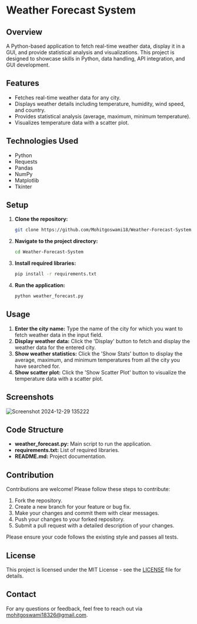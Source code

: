 # Weather Forecast System

## Overview
A Python-based application to fetch real-time weather data, display it in a GUI, and provide statistical analysis and visualizations. This project is designed to showcase skills in Python, data handling, API integration, and GUI development.

## Features
- Fetches real-time weather data for any city.
- Displays weather details including temperature, humidity, wind speed, and country.
- Provides statistical analysis (average, maximum, minimum temperature).
- Visualizes temperature data with a scatter plot.

## Technologies Used
- Python
- Requests
- Pandas
- NumPy
- Matplotlib
- Tkinter

## Setup

1. **Clone the repository:**
    ```bash
    git clone https://github.com/Mohitgoswami18/Weather-Forecast-System.git
    ```

2. **Navigate to the project directory:**
    ```bash
    cd Weather-Forecast-System
    ```

3. **Install required libraries:**
    ```bash
    pip install -r requirements.txt
    ```

4. **Run the application:**
    ```bash
    python weather_forecast.py
    ```

## Usage

1. **Enter the city name:** Type the name of the city for which you want to fetch weather data in the input field.
2. **Display weather data:** Click the 'Display' button to fetch and display the weather data for the entered city.
3. **Show weather statistics:** Click the 'Show Stats' button to display the average, maximum, and minimum temperatures from all the city you have searched for.
4. **Show scatter plot:** Click the 'Show Scatter Plot' button to visualize the temperature data with a scatter plot.

## Screenshots
![Screenshot 2024-12-29 135222](https://github.com/user-attachments/assets/415ee6a4-6964-4c36-a2a4-1ad6095a4b90)

## Code Structure

- **weather_forecast.py:** Main script to run the application.
- **requirements.txt:** List of required libraries.
- **README.md:** Project documentation.

## Contribution

Contributions are welcome! Please follow these steps to contribute:

1. Fork the repository.
2. Create a new branch for your feature or bug fix.
3. Make your changes and commit them with clear messages.
4. Push your changes to your forked repository.
5. Submit a pull request with a detailed description of your changes.

Please ensure your code follows the existing style and passes all tests.

## License

This project is licensed under the MIT License - see the [LICENSE](LICENSE) file for details.

## Contact

For any questions or feedback, feel free to reach out via <mohitgoswami18326@gmail.com>.
